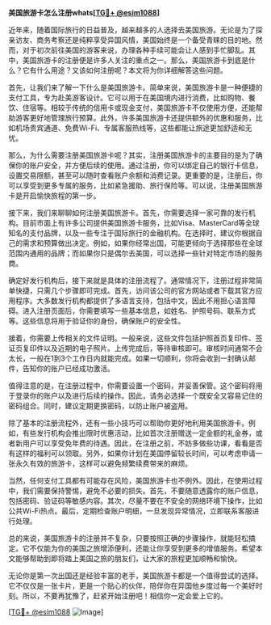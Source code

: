 **美国旅游卡怎么注册whats[[TG💪+ @esim1088](https://t.me/s/esim1088)]**

近年来，随着国际旅行的日益普及，越来越多的人选择去美国旅游。无论是为了探亲访友、商务考察还是纯粹享受异国风情，美国始终是一个备受青睐的目的地。然而，对于初次前往美国的游客来说，办理各种手续可能会让人感到手忙脚乱。其中，美国旅游卡的注册便是许多人关注的重点之一。那么，美国旅游卡到底是什么？它有什么用途？又该如何注册呢？本文将为你详细解答这些问题。

首先，让我们来了解一下什么是美国旅游卡。简单来说，美国旅游卡是一种便捷的支付工具，专为赴美游客设计。它可以用于在美国境内进行消费，比如购物、餐饮、住宿等。相较于传统的信用卡或现金支付，美国旅游卡不仅使用方便，还能帮助游客更好地管理旅行预算。此外，许多美国旅游卡还提供额外的优惠和服务，比如机场贵宾通道、免费Wi-Fi、专属客服热线等，这些都能让旅途更加舒适和无忧。

那么，为什么需要注册美国旅游卡呢？其实，注册美国旅游卡的主要目的是为了确保你的账户安全，并方便后续的使用。通过注册，你可以绑定自己的银行卡信息，设置交易限额，甚至可以随时查看账户余额和消费记录。更重要的是，注册后，你可以享受到更多专属的服务，比如紧急援助、旅行保险等。可以说，注册美国旅游卡是开启愉快旅程的第一步。

接下来，我们来聊聊如何注册美国旅游卡。首先，你需要选择一家可靠的发行机构。目前市面上有许多公司提供美国旅游卡服务，比如Visa、MasterCard等全球知名的支付品牌，以及一些专注于国际旅行的金融机构。在选择时，建议你根据自己的需求和预算做出决定。例如，如果你经常出国，可能更倾向于选择那些在全球范围内通用的品牌；而如果你只是偶尔去美国，可以选择一些针对特定市场的服务商。

确定好发行机构后，接下来就是具体的注册流程了。通常情况下，注册过程非常简单快捷，只需几个步骤即可完成。首先，访问该公司的官方网站或者下载其官方应用程序。大多数发行机构都提供了多语言支持，包括中文，因此不用担心语言障碍。进入注册页面后，你需要填写一些基本信息，如姓名、护照号码、联系方式等。这些信息将用于验证你的身份，确保账户的安全性。

接着，你需要上传相关的文件证明。一般来说，这些文件包括护照首页复印件、签证页复印件以及近期的电子照片。上传完成后，等待审核即可。审核时间通常不会太长，一般在1到3个工作日内就能完成。如果一切顺利，你将会收到一封确认邮件，告知你的账户已经成功激活。

值得注意的是，在注册过程中，你需要设置一个密码，并妥善保管。这个密码将用于登录你的账户以及进行后续的操作。因此，请务必选择一个既安全又容易记住的密码组合。同时，建议定期更换密码，以防止账户被盗用。

除了基本的注册流程外，还有一些小技巧可以帮助你更好地利用美国旅游卡。例如，有些发行机构会推出限时优惠活动，比如首次注册赠送一定金额的礼金券，或者新用户可以享受免年费的待遇。因此，在注册之前，不妨多做些功课，看看是否有这样的福利可以领取。另外，如果你计划在美国停留较长时间，可以考虑申请一张永久有效的旅游卡，这样可以避免频繁续费带来的麻烦。

当然，任何支付工具都有可能存在风险，美国旅游卡也不例外。因此，在使用过程中，我们需要保持警惕，避免不必要的损失。首先，不要随意透露你的账户信息，包括密码、验证码等敏感内容。其次，尽量不要在不安全的网络环境下操作，比如公共Wi-Fi热点。最后，定期检查账户明细，一旦发现异常情况，立即联系客服进行处理。

总的来说，美国旅游卡的注册并不复杂，只要按照正确的步骤操作，就能轻松搞定。它不仅能为你的美国之旅增添便利，还能让你享受到更多的增值服务。希望本文能够帮助到即将踏上美国之旅的朋友们，让大家的旅程更加顺畅和愉快。

无论你是第一次出国还是经验丰富的老手，美国旅游卡都是一个值得尝试的选择。它不仅仅是一张卡片，更是一个贴心的伙伴，陪伴你在异国他乡度过每一个美好时刻。所以，不要再犹豫了，赶紧开始注册吧！相信你一定会爱上它的。

[[TG💪+ @esim1088](https://t.me/s/esim1088) ![Image](https://i.postimg.cc/4NQfJmqS/Snipaste-2025-05-13-00-14-12.png)]